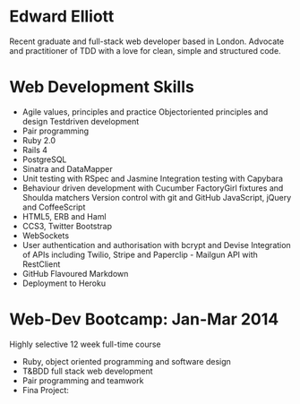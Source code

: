 Edward Elliott
==
Recent graduate and full-stack web developer based in London. Advocate and practitioner of TDD with a love for clean, simple and structured code.

Web Development Skills
==
 - Agile values, principles and practice Object​oriented principles and design Test​driven development
 - Pair programming
 - Ruby 2.0
 - Rails 4
 - PostgreSQL
 - Sinatra and DataMapper
 - Unit testing with RSpec and Jasmine Integration testing with Capybara
 - Behaviour driven development with Cucumber FactoryGirl fixtures and Shoulda matchers Version control with git and GitHub JavaScript, jQuery and CoffeeScript
 - HTML5, ERB and Haml
 - CCS3, Twitter Bootstrap
 - WebSockets
 - User authentication and authorisation with bcrypt and Devise Integration of APIs including Twilio, Stripe and Paperclip  - Mailgun API with RestClient
 - GitHub Flavoured Markdown
 - Deployment to Heroku

Web-Dev Bootcamp: Jan-Mar 2014
==
Highly selective 12 week full-time course
 - Ruby, object oriented programming and software design
 - T&BDD full stack web development
 - Pair programming and teamwork
 - Fina Project: 

